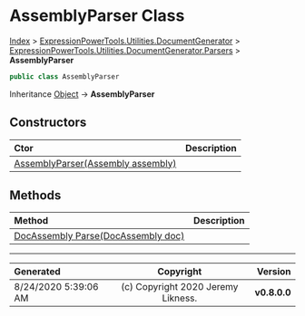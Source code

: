 ﻿# AssemblyParser Class

[Index](../index.md) > [ExpressionPowerTools.Utilities.DocumentGenerator](ExpressionPowerTools.Utilities.DocumentGenerator.a.md) > [ExpressionPowerTools.Utilities.DocumentGenerator.Parsers](ExpressionPowerTools.Utilities.DocumentGenerator.Parsers.n.md) > **AssemblyParser**



```csharp
public class AssemblyParser
```

Inheritance [Object](https://docs.microsoft.com/dotnet/api/system.object) → **AssemblyParser**

## Constructors

| Ctor | Description |
| :-- | :-- |
| [AssemblyParser(Assembly assembly)](ExpressionPowerTools.Utilities.DocumentGenerator.Parsers.AssemblyParser.ctor.md#assemblyparserassembly-assembly) |  |
## Methods

| Method | Description |
| :-- | :-- |
| [DocAssembly Parse(DocAssembly doc)](AssemblyParser-Parse.m.md) |  |

---

| Generated | Copyright | Version |
| :-- | :-: | --: |
| 8/24/2020 5:39:06 AM | (c) Copyright 2020 Jeremy Likness. | **v0.8.0.0** |
